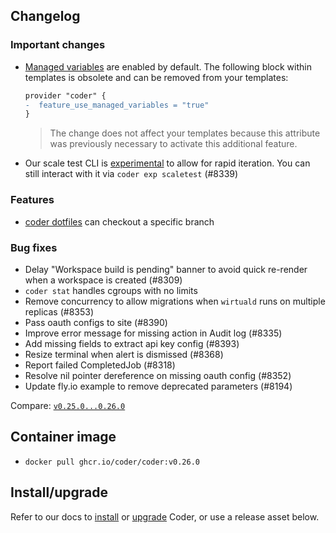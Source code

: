 ## Changelog

### Important changes

- [Managed variables](https://coder.com/docs/templates/parameters#terraform-template-wide-variables)
  are enabled by default. The following block within templates is obsolete and
  can be removed from your templates:

  ```diff
  provider "coder" {
  -  feature_use_managed_variables = "true"
  }
  ```

  > The change does not affect your templates because this attribute was
  > previously necessary to activate this additional feature.

- Our scale test CLI is
  [experimental](https://coder.com/docs/contributing/feature-stages#experimental-features)
  to allow for rapid iteration. You can still interact with it via
  `coder exp scaletest` (#8339)

### Features

- [coder dotfiles](https://coder.com/docs/cli/dotfiles) can checkout a
  specific branch

### Bug fixes

- Delay "Workspace build is pending" banner to avoid quick re-render when a
  workspace is created (#8309)
- `coder stat` handles cgroups with no limits
- Remove concurrency to allow migrations when `wirtuald` runs on multiple replicas
  (#8353)
- Pass oauth configs to site (#8390)
- Improve error message for missing action in Audit log (#8335)
- Add missing fields to extract api key config (#8393)
- Resize terminal when alert is dismissed (#8368)
- Report failed CompletedJob (#8318)
- Resolve nil pointer dereference on missing oauth config (#8352)
- Update fly.io example to remove deprecated parameters (#8194)

Compare:
[`v0.25.0...0.26.0`](https://github.com/coder/coder/compare/v0.25.0...v0.26.0)

## Container image

- `docker pull ghcr.io/coder/coder:v0.26.0`

## Install/upgrade

Refer to our docs to [install](https://coder.com/docs/install) or
[upgrade](https://coder.com/docs/admin/upgrade) Coder, or use a
release asset below.
